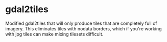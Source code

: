 gdal2tiles
==========

Modified gdal2tiles that will only produce tiles that are completely full of
imagery. This eliminates tiles with nodata borders, which if you're working
with jpg tiles can make mixing tilesets difficult.

